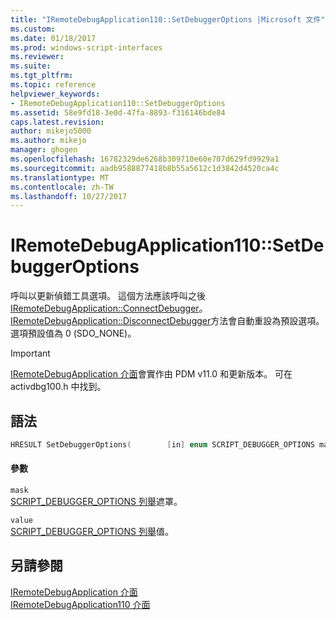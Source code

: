 ```yaml
---
title: "IRemoteDebugApplication110::SetDebuggerOptions |Microsoft 文件"
ms.custom: 
ms.date: 01/18/2017
ms.prod: windows-script-interfaces
ms.reviewer: 
ms.suite: 
ms.tgt_pltfrm: 
ms.topic: reference
helpviewer_keywords:
- IRemoteDebugApplication110::SetDebuggerOptions
ms.assetid: 58e9fd18-3e0d-47fa-8893-f316146bde84
caps.latest.revision: 
author: mikejo5000
ms.author: mikejo
manager: ghogen
ms.openlocfilehash: 16782329de6268b309710e60e707d629fd9929a1
ms.sourcegitcommit: aadb9588877418b8b55a5612c1d3842d4520ca4c
ms.translationtype: MT
ms.contentlocale: zh-TW
ms.lasthandoff: 10/27/2017
---
```

# <a name="iremotedebugapplication110setdebuggeroptions"></a>IRemoteDebugApplication110::SetDebuggerOptions
呼叫以更新偵錯工具選項。 這個方法應該呼叫之後[IRemoteDebugApplication::ConnectDebugger](../../winscript/reference/iremotedebugapplication-connectdebugger.md)。 [IRemoteDebugApplication::DisconnectDebugger](../../winscript/reference/iremotedebugapplication-disconnectdebugger.md)方法會自動重設為預設選項。 選項預設值為 0 (SDO_NONE)。  
  
> [!IMPORTANT]
>  [IRemoteDebugApplication 介面](../../winscript/reference/iremotedebugapplication-interface.md)會實作由 PDM v11.0 和更新版本。 可在 activdbg100.h 中找到。  
  
## <a name="syntax"></a>語法  
  
```cpp  
HRESULT SetDebuggerOptions(        [in] enum SCRIPT_DEBUGGER_OPTIONS mask,        [in] enum SCRIPT_DEBUGGER_OPTIONS value    );  
```  
  
#### <a name="parameters"></a>參數  
 `mask`  
 [SCRIPT_DEBUGGER_OPTIONS 列舉](../../winscript/reference/script-debugger-options-enumeration.md)遮罩。  
  
 `value`  
 [SCRIPT_DEBUGGER_OPTIONS 列舉](../../winscript/reference/script-debugger-options-enumeration.md)值。  
  
## <a name="see-also"></a>另請參閱  
 [IRemoteDebugApplication 介面](../../winscript/reference/iremotedebugapplication-interface.md)   
 [IRemoteDebugApplication110 介面](../../winscript/reference/iremotedebugapplication110-interface.md)